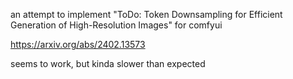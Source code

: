 an attempt to implement "ToDo: Token Downsampling for Efficient Generation of High-Resolution Images" for comfyui

https://arxiv.org/abs/2402.13573

seems to work, but kinda slower than expected
